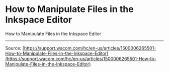 # How to Manipulate Files in the Inkspace Editor

How to Manipulate Files in the Inkspace Editor

---
Source: [https://support.wacom.com/hc/en-us/articles/1500006265501-How-to-Manipulate-Files-in-the-Inkspace-Editor](https://support.wacom.com/hc/en-us/articles/1500006265501-How-to-Manipulate-Files-in-the-Inkspace-Editor)

